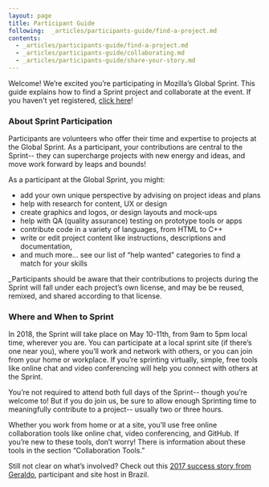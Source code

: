```yaml
---
layout: page
title: Participant Guide
following:  _articles/participants-guide/find-a-project.md
contents:
  - _articles/participants-guide/find-a-project.md
  - _articles/participants-guide/collaborating.md
  - _articles/participants-guide/share-your-story.md
---
```


Welcome! We’re excited you’re participating in Mozilla’s Global Sprint. This guide explains how to find a Sprint project and collaborate at the event. If you haven't yet registered, [click here](https://ti.to/Mozilla/global-sprint-updates)!

### About Sprint Participation
Participants are volunteers who offer their time and expertise to projects at the Global Sprint. As a participant, your contributions are central to the Sprint-- they can supercharge projects with new energy and ideas, and move work forward by leaps and bounds!

As a participant at the Global Sprint, you might:

* add your own unique perspective by advising on project ideas and plans
* help with research for content, UX or design
* create graphics and logos, or design layouts and mock-ups
* help with QA (quality assurance) testing on prototype tools or apps
* contribute code in a variety of languages, from HTML to C++
* write or edit project content like instructions, descriptions and documentation,
* and much more… see our list of “help wanted” categories to find a match for your skills

_Participants should be aware that their contributions to projects during the Sprint will fall under each project’s own license, and may be be reused, remixed, and shared according to that license.

### Where and When to Sprint
In 2018, the Sprint will take place on May 10-11th, from 9am to 5pm local time, wherever you are.  You can participate at a local sprint site (if there’s one near you), where you’ll work and network with others, or you can join from your home or workplace.  If you’re sprinting virtually, simple, free tools like online chat and video conferencing will help you connect with others at the Sprint.

You’re not required to attend both full days of the Sprint-- though you’re welcome to!  But if you do join us, be sure to allow enough Sprinting time to meaningfully contribute to a project-- usually two or three hours.

Whether you work from home or at a site, you’ll use free online collaboration tools like online chat, video conferencing, and GitHub. If you’re new to these tools, don’t worry! There is information about these tools in the section “Collaboration Tools.”

Still not clear on what’s involved? Check out this [2017 success story from Geraldo](https://medium.com/read-write-participate/geraldo-participant-and-site-host-a-global-sprint-2017-story-8b35844f2d64), participant and site host in Brazil.




